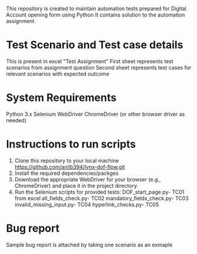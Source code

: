This repository is created to maintain automation tests prepared for Digital Account opening form using Python It contains solution to the automation assignment.

# Test Scenario and Test case details
This is present in excel "Test Assignment" First sheet represents test scenarios from assignment question Second sheet represents test cases for relevant scenarios with expected outcome

# System Requirements
Python 3.x
Selenium WebDriver
ChromeDriver (or other browser driver as needed)

# Instructions to run scripts
1. Clone this repository to your local machine https://github.com/anilb394/lynx-dof-flow.git
2. Install the required dependencies/packges
3. Download the appropriate WebDriver for your browser (e.g., ChromeDriver) and place it in the project directory.
4. Run the Selenium scripts for provided tests: 
DOF_start_page.py- TC01 from excel 
all_fields_check.py- TC02 
mandatory_fields_check.py- TC03 
invalid_missing_input.py- TC04 
hyperlink_checks.py- TC05

# Bug report
Sample bug report is attached by taking one scenario as an exmaple
